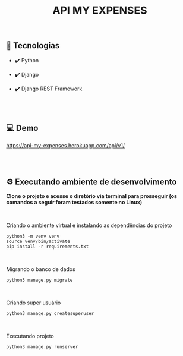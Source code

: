 <h1 align="center">
<br />
API MY EXPENSES
</h1>

<br />

## 🚀 Tecnologias

- ✔️ Python

- ✔️ Django

- ✔️ Django REST Framework

<br />
<br />

## 💻 Demo

<a href="https://api-my-expenses.herokuapp.com/api/v1/">https://api-my-expenses.herokuapp.com/api/v1/</a>

<br/>
<br/>

## ⚙️ Executando ambiente de desenvolvimento

<strong>Clone o projeto e acesse o diretório via terminal para prosseguir (os comandos a seguir foram testados somente no Linux)</strong>

<br/>

<span>Criando o ambiente virtual e instalando as dependências do projeto</span>

```
python3 -m venv venv
source venv/bin/activate
pip install -r requirements.txt
```

<br/>

<span>Migrando o banco de dados</span>

```
python3 manage.py migrate
```

<br/>

<span>Criando super usuário</span>

```
python3 manage.py createsuperuser
```

<br/>

<span>Executando projeto</span>

```
python3 manage.py runserver
```

